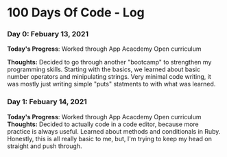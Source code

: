 # 100 Days Of Code - Log

### Day 0: Febuary 13, 2021


**Today's Progress**: Worked through App Acacdemy Open curriculum

**Thoughts:** Decided to go through another "bootcamp" to strengthen my programming skills. Starting with the basics, we learned about basic number operators and minipulating strings. Very minimal code writing, it was mostly just writing simple "puts" statments to with what was learned.

### Day 1: Febuary 14, 2021

**Today's Progress**: Worked through App Acacdemy Open curriculum
**Thoughts:** Decided to actually code in a code editor, because more practice is always useful. Learned about methods and conditionals in Ruby. Honestly, this is all really basic to me, but, I'm trying to keep my head on straight and push through. 

